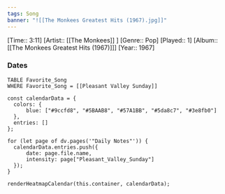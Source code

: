 ```yaml
---
tags: Song  
banner: "![[The Monkees Greatest Hits (1967).jpg]]"
---
```

[Time:: 3:11]
[Artist:: [[The Monkees]] ]
[Genre:: Pop]
[Played:: 1]
[Album:: [[The Monkees Greatest Hits (1967)]]]
[Year:: 1967]
### Dates
````dataview
TABLE Favorite_Song
WHERE Favorite_Song = [[Pleasant Valley Sunday]]
````
  ```dataviewjs
const calendarData = { 
	colors: { 
		blue: ["#9ccfd8", "#5BAAB8", "#57A1BB", "#5da8c7", "#3e8fb0"] 
	}, 
	entries: [] 
}; 

for (let page of dv.pages('"Daily Notes"')) { 
	calendarData.entries.push({ 
		date: page.file.name, 
		intensity: page["Pleasant_Valley_Sunday"]
	}); 
} 

renderHeatmapCalendar(this.container, calendarData);
```
